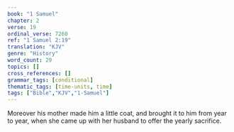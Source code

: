 ```yaml
---
book: "1 Samuel"
chapter: 2
verse: 19
ordinal_verse: 7260
ref: "1 Samuel 2:19"
translation: "KJV"
genre: "History"
word_count: 29
topics: []
cross_references: []
grammar_tags: [conditional]
thematic_tags: [time-units, time]
tags: ["Bible","KJV","1-Samuel"]
---
```

Moreover his mother made him a little coat, and brought it to him from year to year, when she came up with her husband to offer the yearly sacrifice.

